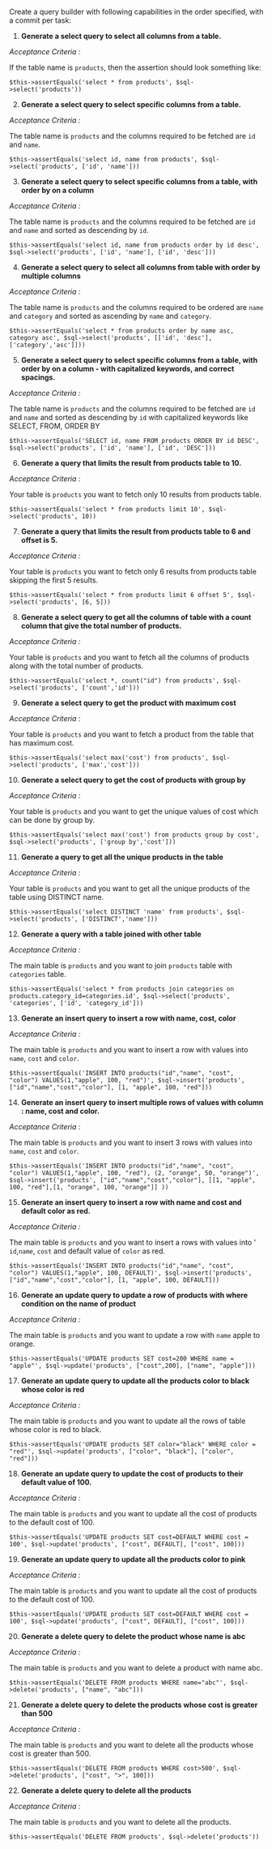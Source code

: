 Create a query builder with following capabilities in the order specified, with a commit per task:

1. **Generate a select query to select all columns from a table.**

*Acceptance Criteria :*

If the table name is `products`, then the assertion should look something like:

```$this->assertEquals('select * from products', $sql->select('products'))```

2. **Generate a select query to select specific columns from a table.**

*Acceptance Criteria :*

The table name is `products` and the columns required to be fetched are `id` and `name`.

```$this->assertEquals('select id, name from products', $sql->select('products', ['id', 'name']))```

3. **Generate a select query to select specific columns from a table, with order by on a column**

*Acceptance Criteria :*

The table name is `products` and the columns required to be fetched are `id` and `name` and sorted as descending by `id`.

```$this->assertEquals('select id, name from products order by id desc', $sql->select('products', ['id', 'name'], ['id', 'desc']))```

4. **Generate a select query to select all columns from table with order by multiple columns**

*Acceptance Criteria :*

The table name is `products` and the columns required to be ordered are `name` and `category` and sorted as ascending by `name` and `category`.


```$this->assertEquals('select * from products order by name asc, category asc', $sql->select('products', [['id', 'desc'],['category','asc']]))```

5. **Generate a select query to select specific columns from a table, with order by on a column - with capitalized keywords, and correct spacings.**

*Acceptance Criteria :*

The table name is `products` and the columns required to be fetched are `id` and `name` and sorted as descending by `id` with capitalized keywords like SELECT, FROM, ORDER BY

```$this->assertEquals('SELECT id, name FROM products ORDER BY id DESC', $sql->select('products', ['id', 'name'], ['id', 'DESC']))```

6. **Generate a query that limits the result from products table to 10.**

*Acceptance Criteria :*

Your table is `products` you want to fetch only 10 results from products table.

```$this->assertEquals('select * from products limit 10', $sql->select('products', 10))```

7. **Generate a query that limits the result from products table to 6 and offset is 5.**

*Acceptance Criteria :*

Your table is `products` you want to fetch only 6 results from products table skipping the first 5 results.

```$this->assertEquals('select * from products limit 6 offset 5', $sql->select('products', [6, 5]))```

8. **Generate a select query to get all the columns of table with a count column that give the total number of products.**

*Acceptance Criteria :*

Your table is `products` and you want to fetch all the columns of products along with the total number of products.

```$this->assertEquals('select *, count("id") from products', $sql->select('products', ['count','id']))```

9. **Generate a select query to get the product with maximum cost**

*Acceptance Criteria :*

Your table is `products` and you want to fetch a product from the table that has maximum cost.

```$this->assertEquals('select max('cost') from products', $sql->select('products', ['max','cost']))```

10. **Generate a select query to get the cost of products with group by**

*Acceptance Criteria :*

Your table is `products` and you want to get the unique values of cost which can be done by group by.

```$this->assertEquals('select max('cost') from products group by cost', $sql->select('products', ['group by','cost']))```

11. **Generate a query to get all the unique products in the table**

*Acceptance Criteria :*

Your table is `products` and you want to get all the unique products of the table using DISTINCT name.

```$this->assertEquals('select DISTINCT 'name' from products', $sql->select('products', ['DISTINCT','name']))```


12. **Generate a query with a table joined with other table**

 *Acceptance Criteria :*

The main table is `products` and you want to join `products` table with `categories` table.

```$this->assertEquals('select * from products join categories on products.category_id=categories.id', $sql->select('products', 'categories', ['id', 'category_id']))```

13. **Generate an insert query to insert a row with name, cost, color**

 *Acceptance Criteria :*

The main table is `products` and you want to insert a row with values into `name`, `cost` and `color`.

```$this->assertEquals('INSERT INTO products("id","name", "cost", "color") VALUES(1,"apple", 100, "red")', $sql->insert('products', ["id","name","cost","color"], [1, "apple", 100, "red"]))```

14. **Generate an insert query to insert multiple rows of values with column : name, cost and color.**

*Acceptance Criteria :*

The main table is `products` and you want to insert 3 rows with values into `name`, `cost` and `color`.

```$this->assertEquals('INSERT INTO products("id","name", "cost", "color") VALUES(1,"apple", 100, "red"), (2, "orange", 50, "orange")', $sql->insert('products', ["id","name","cost","color"], [[1, "apple", 100, "red"],[1, "orange", 100, "orange"]] ))```

15. **Generate an insert query to insert a row with name and cost and default color as red.**

*Acceptance Criteria :*

The main table is `products` and you want to insert a rows with values into ' `id`,`name`, `cost` and default value of `color` as red.

```$this->assertEquals('INSERT INTO products("id","name", "cost", "color") VALUES(1,"apple", 100, DEFAULT)', $sql->insert('products', ["id","name","cost","color"], [1, "apple", 100, DEFAULT]))```

16. **Generate an update query to update a row of products with where condition on the name of product**

*Acceptance Criteria :*

The main table is `products` and you want to update a row with `name` apple to orange.

```$this->assertEquals('UPDATE products SET cost=200 WHERE name = "apple"', $sql->update('products', ["cost",200], ["name", "apple"]))```

17. **Generate an update query to update all the products color to black whose color is red**

*Acceptance Criteria :*

The main table is `products` and you want to update all the rows of table whose color is red to black.

```$this->assertEquals('UPDATE products SET color="black" WHERE color = "red"', $sql->update('products', ["color", "black"], ["color", "red"]))```

18. **Generate an update query to update the cost of products to their default value of 100.**

*Acceptance Criteria :*

The main table is `products` and you want to update all the cost of products to the default cost of 100.

```$this->assertEquals('UPDATE products SET cost=DEFAULT WHERE cost = 100', $sql->update('products', ["cost", DEFAULT], ["cost", 100]))```

19. **Generate an update query to update all the products color to pink**

*Acceptance Criteria :*

The main table is `products` and you want to update all the cost of products to the default cost of 100.


```$this->assertEquals('UPDATE products SET cost=DEFAULT WHERE cost = 100', $sql->update('products', ["cost", DEFAULT], ["cost", 100]))```

20. **Generate a delete query to delete the product whose name is abc**

*Acceptance Criteria :*

The main table is `products` and you want to delete a product with name abc.

```$this->assertEquals('DELETE FROM products WHERE name="abc"', $sql->delete('products', ["name", "abc"]))```

21. **Generate a delete query to delete the products whose cost is greater than 500**

*Acceptance Criteria :*

The main table is `products` and you want to delete all the products whose cost is greater than 500.

```$this->assertEquals('DELETE FROM products WHERE cost>500', $sql->delete('products', ["cost", ">", 100]))```

22. **Generate a delete query to delete all the products**

*Acceptance Criteria :*

The main table is `products` and you want to delete all the products.

```$this->assertEquals('DELETE FROM products', $sql->delete('products'))```